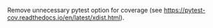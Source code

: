 Remove unnecessary pytest option for coverage (see <https://pytest-cov.readthedocs.io/en/latest/xdist.html>).
